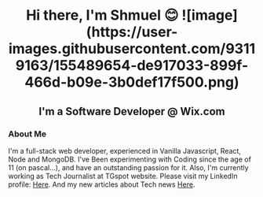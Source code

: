 <h1 align='center'> Hi there, I'm Shmuel 😊 ![image](https://user-images.githubusercontent.com/93119163/155489654-de917033-899f-466d-b09e-3b0def17f500.png)
</h1>

<h2 align='center'> I'm a  Software Developer @ Wix.com</h2>

### About Me
I'm a full-stack web developer, experienced in Vanilla Javascript, React, Node and MongoDB. I've Been experimenting with Coding since the age of 11 (on pascal...), and have an outstanding passion for it. Also, I'm currently working as Tech Journalist at TGspot website.
Please visit my LinkedIn profile: [Here](https://www.linkedin.com/in/shmuel-gabai-5ab380b4/).
And my new articles about Tech news [Here](https://www.tgspot.co.il/author/shmuelgb/).

<!--
**shmuelgb/shmuelgb** is a ✨ _special_ ✨ repository because its `README.md` (this file) appears on your GitHub profile.

Here are some ideas to get you started:

- 🔭 I’m currently working on ...
- 🌱 I’m currently learning ...
- 👯 I’m looking to collaborate on ...
- 🤔 I’m looking for help with ...
- 💬 Ask me about ...
- 📫 How to reach me: ...
- 😄 Pronouns: ...
- ⚡ Fun fact: ...
-->
